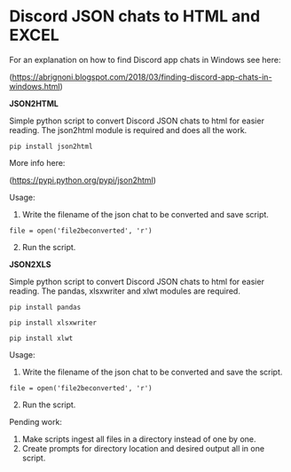 # Discord JSON chats to HTML and EXCEL

For an explanation on how to find Discord app chats in Windows see here:

(https://abrignoni.blogspot.com/2018/03/finding-discord-app-chats-in-windows.html)

**JSON2HTML**

Simple python script to convert Discord JSON chats to html for easier reading.
The json2html module is required and does all the work. 

``` pip install json2html ```

More info here:

(https://pypi.python.org/pypi/json2html) 

Usage:

1. Write the filename of the json chat to be converted and save script.

``` file = open('file2beconverted', 'r') ```

2. Run the script.

**JSON2XLS**

Simple python script to convert Discord JSON chats to html for easier reading.
The pandas, xlsxwriter and xlwt modules are required.

`` pip install pandas ``

`` pip install xlsxwriter ``

`` pip install xlwt ``

Usage:

1. Write the filename of the json chat to be converted and save the script.

``` file = open('file2beconverted', 'r') ```

2. Run the script.

Pending work: 
1. Make scripts ingest all files in a directory instead of one by one.
2. Create prompts for directory location and desired output all in one script.
